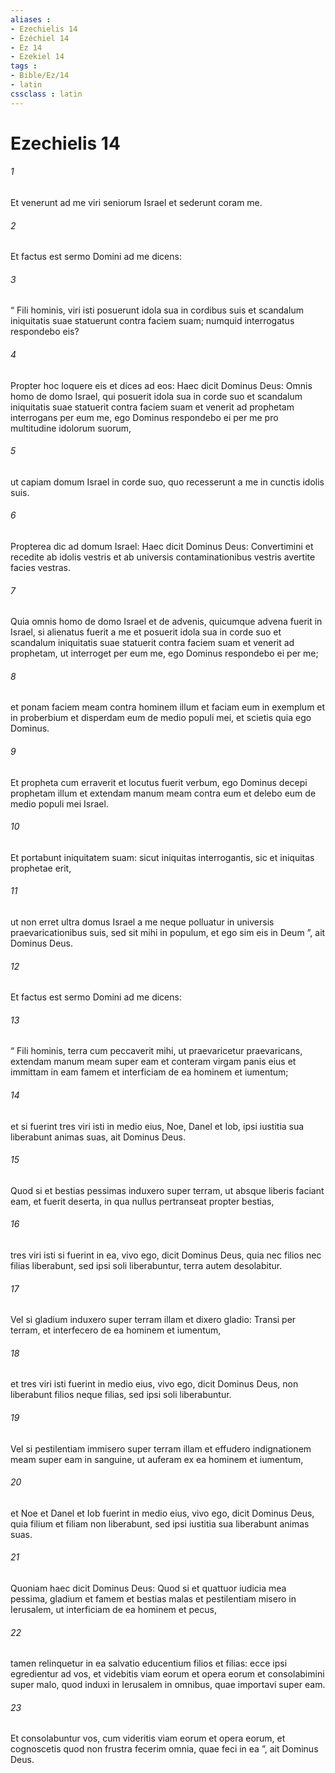 ```yaml
---
aliases : 
- Ezechielis 14
- Ézéchiel 14
- Ez 14
- Ezekiel 14
tags : 
- Bible/Ez/14
- latin
cssclass : latin
---
```


# Ezechielis 14

###### 1
Et venerunt ad me viri seniorum Israel et sederunt coram me. 
###### 2
Et factus est sermo Domini ad me dicens: 
###### 3
“ Fili hominis, viri isti posuerunt idola sua in cordibus suis et scandalum iniquitatis suae statuerunt contra faciem suam; numquid interrogatus respondebo eis? 
###### 4
Propter hoc loquere eis et dices ad eos: Haec dicit Dominus Deus: Omnis homo de domo Israel, qui posuerit idola sua in corde suo et scandalum iniquitatis suae statuerit contra faciem suam et venerit ad prophetam interrogans per eum me, ego Dominus respondebo ei per me pro multitudine idolorum suorum, 
###### 5
ut capiam domum Israel in corde suo, quo recesserunt a me in cunctis idolis suis.
###### 6
Propterea dic ad domum Israel: Haec dicit Dominus Deus: Convertimini et recedite ab idolis vestris et ab universis contaminationibus vestris avertite facies vestras. 
###### 7
Quia omnis homo de domo Israel et de advenis, quicumque advena fuerit in Israel, si alienatus fuerit a me et posuerit idola sua in corde suo et scandalum iniquitatis suae statuerit contra faciem suam et venerit ad prophetam, ut interroget per eum me, ego Dominus respondebo ei per me; 
###### 8
et ponam faciem meam contra hominem illum et faciam eum in exemplum et in proberbium et disperdam eum de medio populi mei, et scietis quia ego Dominus. 
###### 9
Et propheta cum erraverit et locutus fuerit verbum, ego Dominus decepi prophetam illum et extendam manum meam contra eum et delebo eum de medio populi mei Israel. 
###### 10
Et portabunt iniquitatem suam: sicut iniquitas interrogantis, sic et iniquitas prophetae erit, 
###### 11
ut non erret ultra domus Israel a me neque polluatur in universis praevaricationibus suis, sed sit mihi in populum, et ego sim eis in Deum ”, ait Dominus Deus.
###### 12
Et factus est sermo Domini ad me dicens: 
###### 13
“ Fili hominis, terra cum peccaverit mihi, ut praevaricetur praevaricans, extendam manum meam super eam et conteram virgam panis eius et immittam in eam famem et interficiam de ea hominem et iumentum; 
###### 14
et si fuerint tres viri isti in medio eius, Noe, Danel et Iob, ipsi iustitia sua liberabunt animas suas, ait Dominus Deus. 
###### 15
Quod si et bestias pessimas induxero super terram, ut absque liberis faciant eam, et fuerit deserta, in qua nullus pertranseat propter bestias, 
###### 16
tres viri isti si fuerint in ea, vivo ego, dicit Dominus Deus, quia nec filios nec filias liberabunt, sed ipsi soli liberabuntur, terra autem desolabitur. 
###### 17
Vel si gladium induxero super terram illam et dixero gladio: Transi per terram, et interfecero de ea hominem et iumentum, 
###### 18
et tres viri isti fuerint in medio eius, vivo ego, dicit Dominus Deus, non liberabunt filios neque filias, sed ipsi soli liberabuntur. 
###### 19
Vel si pestilentiam immisero super terram illam et effudero indignationem meam super eam in sanguine, ut auferam ex ea hominem et iumentum, 
###### 20
et Noe et Danel et Iob fuerint in medio eius, vivo ego, dicit Dominus Deus, quia filium et filiam non liberabunt, sed ipsi iustitia sua liberabunt animas suas.
###### 21
Quoniam haec dicit Dominus Deus: Quod si et quattuor iudicia mea pessima, gladium et famem et bestias malas et pestilentiam misero in Ierusalem, ut interficiam de ea hominem et pecus, 
###### 22
tamen relinquetur in ea salvatio educentium filios et filias: ecce ipsi egredientur ad vos, et videbitis viam eorum et opera eorum et consolabimini super malo, quod induxi in Ierusalem in omnibus, quae importavi super eam. 
###### 23
Et consolabuntur vos, cum videritis viam eorum et opera eorum, et cognoscetis quod non frustra fecerim omnia, quae feci in ea ”, ait Dominus Deus.
